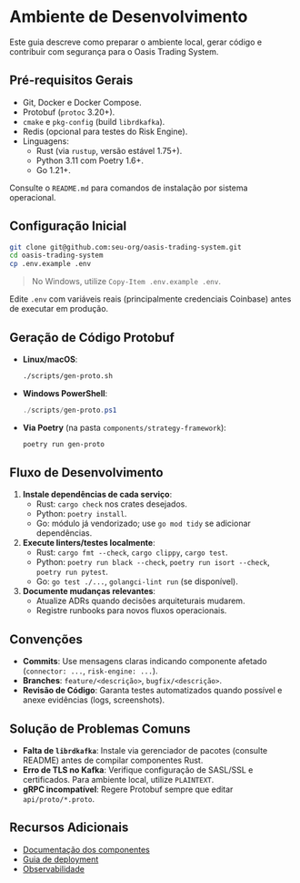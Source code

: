 # Ambiente de Desenvolvimento

Este guia descreve como preparar o ambiente local, gerar código e contribuir com segurança para o Oasis Trading System.

## Pré-requisitos Gerais
- Git, Docker e Docker Compose.
- Protobuf (`protoc` 3.20+).
- `cmake` e `pkg-config` (build `librdkafka`).
- Redis (opcional para testes do Risk Engine).
- Linguagens:
  - Rust (via `rustup`, versão estável 1.75+).
  - Python 3.11 com Poetry 1.6+.
  - Go 1.21+.

Consulte o `README.md` para comandos de instalação por sistema operacional.

## Configuração Inicial
```bash
git clone git@github.com:seu-org/oasis-trading-system.git
cd oasis-trading-system
cp .env.example .env
```
> No Windows, utilize `Copy-Item .env.example .env`.

Edite `.env` com variáveis reais (principalmente credenciais Coinbase) antes de executar em produção.

## Geração de Código Protobuf
- **Linux/macOS**:
  ```bash
  ./scripts/gen-proto.sh
  ```
- **Windows PowerShell**:
  ```powershell
  ./scripts/gen-proto.ps1
  ```
- **Via Poetry** (na pasta `components/strategy-framework`):
  ```bash
  poetry run gen-proto
  ```

## Fluxo de Desenvolvimento
1. **Instale dependências de cada serviço**:
   - Rust: `cargo check` nos crates desejados.
   - Python: `poetry install`.
   - Go: módulo já vendorizado; use `go mod tidy` se adicionar dependências.
2. **Execute linters/testes localmente**:
   - Rust: `cargo fmt --check`, `cargo clippy`, `cargo test`.
   - Python: `poetry run black --check`, `poetry run isort --check`, `poetry run pytest`.
   - Go: `go test ./...`, `golangci-lint run` (se disponível).
3. **Documente mudanças relevantes**:
   - Atualize ADRs quando decisões arquiteturais mudarem.
   - Registre runbooks para novos fluxos operacionais.

## Convenções
- **Commits**: Use mensagens claras indicando componente afetado (`connector: ...`, `risk-engine: ...`).
- **Branches**: `feature/<descrição>`, `bugfix/<descrição>`.
- **Revisão de Código**: Garanta testes automatizados quando possível e anexe evidências (logs, screenshots).

## Solução de Problemas Comuns
- **Falta de `librdkafka`**: Instale via gerenciador de pacotes (consulte README) antes de compilar componentes Rust.
- **Erro de TLS no Kafka**: Verifique configuração de SASL/SSL e certificados. Para ambiente local, utilize `PLAINTEXT`.
- **gRPC incompatível**: Regere Protobuf sempre que editar `api/proto/*.proto`.

## Recursos Adicionais
- [Documentação dos componentes](components.md)
- [Guia de deployment](operations/deployment.md)
- [Observabilidade](operations/observability.md)
